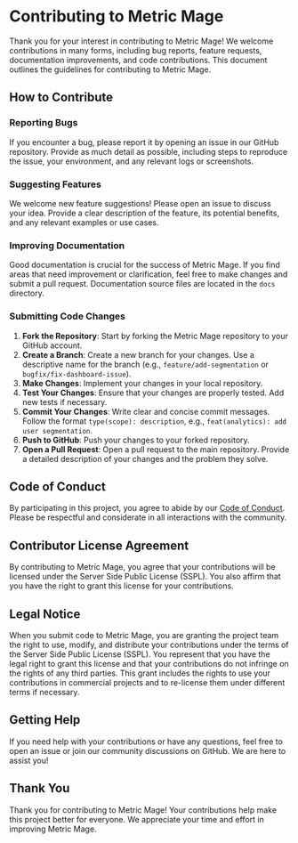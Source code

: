# Contributing to Metric Mage

Thank you for your interest in contributing to Metric Mage! We welcome contributions in many forms, including bug reports, feature requests, documentation improvements, and code contributions. This document outlines the guidelines for contributing to Metric Mage.

## How to Contribute

### Reporting Bugs

If you encounter a bug, please report it by opening an issue in our GitHub repository. Provide as much detail as possible, including steps to reproduce the issue, your environment, and any relevant logs or screenshots.

### Suggesting Features

We welcome new feature suggestions! Please open an issue to discuss your idea. Provide a clear description of the feature, its potential benefits, and any relevant examples or use cases.

### Improving Documentation

Good documentation is crucial for the success of Metric Mage. If you find areas that need improvement or clarification, feel free to make changes and submit a pull request. Documentation source files are located in the `docs` directory.

### Submitting Code Changes

1. **Fork the Repository**: Start by forking the Metric Mage repository to your GitHub account.
2. **Create a Branch**: Create a new branch for your changes. Use a descriptive name for the branch (e.g., `feature/add-segmentation` or `bugfix/fix-dashboard-issue`).
3. **Make Changes**: Implement your changes in your local repository.
4. **Test Your Changes**: Ensure that your changes are properly tested. Add new tests if necessary.
5. **Commit Your Changes**: Write clear and concise commit messages. Follow the format `type(scope): description`, e.g., `feat(analytics): add user segmentation`.
6. **Push to GitHub**: Push your changes to your forked repository.
7. **Open a Pull Request**: Open a pull request to the main repository. Provide a detailed description of your changes and the problem they solve.

## Code of Conduct

By participating in this project, you agree to abide by our [Code of Conduct](CODE_OF_CONDUCT.md). Please be respectful and considerate in all interactions with the community.

## Contributor License Agreement

By contributing to Metric Mage, you agree that your contributions will be licensed under the Server Side Public License (SSPL). You also affirm that you have the right to grant this license for your contributions.

## Legal Notice

When you submit code to Metric Mage, you are granting the project team the right to use, modify, and distribute your contributions under the terms of the Server Side Public License (SSPL). You represent that you have the legal right to grant this license and that your contributions do not infringe on the rights of any third parties. This grant includes the rights to use your contributions in commercial projects and to re-license them under different terms if necessary.

## Getting Help

If you need help with your contributions or have any questions, feel free to open an issue or join our community discussions on GitHub. We are here to assist you!

## Thank You

Thank you for contributing to Metric Mage! Your contributions help make this project better for everyone. We appreciate your time and effort in improving Metric Mage.
